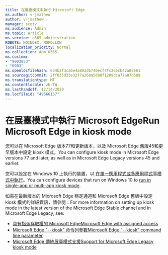 ```yaml
---
title: 在展臺模式中執行 Microsoft Edge
ms.author: v-jmathew
author: v-jmathew
manager: scotv
ms.audience: Admin
ms.topic: article
ms.service: o365-administration
ROBOTS: NOINDEX, NOFOLLOW
localization_priority: Normal
ms.collection: Adm_O365
ms.custom:
- "9003853"
- "6903"
ms.openlocfilehash: 634b2f3cabe4a802db740ecf7fc265cb42a88e61
ms.sourcegitcommit: 2ff035d33e3277a268a5d88f1209dca77a87d689
ms.translationtype: MT
ms.contentlocale: zh-TW
ms.lasthandoff: 12/14/2020
ms.locfileid: "49666157"
---
```

# <a name="run-microsoft-edge-in-kiosk-mode"></a><span data-ttu-id="87231-102">在展臺模式中執行 Microsoft Edge</span><span class="sxs-lookup"><span data-stu-id="87231-102">Run Microsoft Edge in kiosk mode</span></span>

<span data-ttu-id="87231-103">您可以在 Microsoft Edge 版本77和更新版本，以及 Microsoft Edge 舊版45和更早版本中設定 kiosk 模式。</span><span class="sxs-lookup"><span data-stu-id="87231-103">You can configure kiosk mode in Microsoft Edge versions 77 and later, as well as in Microsoft Edge Legacy versions 45 and earlier.</span></span>

<span data-ttu-id="87231-104">您可以設定在 Windows 10 上執行的裝置，以 [在單一應用程式或多應用程式亭模式中執行](https://go.microsoft.com/fwlink/?linkid=2133659)。</span><span class="sxs-lookup"><span data-stu-id="87231-104">You can configure devices that run on Windows 10 to [run in single-app or multi-app kiosk mode](https://go.microsoft.com/fwlink/?linkid=2133659).</span></span>

<span data-ttu-id="87231-105">如需在最新版本的 Microsoft Edge 穩定通道和 Microsoft Edge 舊版中設定 kiosk 模式的詳細資訊，請參閱：</span><span class="sxs-lookup"><span data-stu-id="87231-105">For more information on setting up kiosk mode in the latest version of the Microsoft Edge Stable channel and in Microsoft Edge Legacy, see:</span></span>

- [<span data-ttu-id="87231-106">具有指派存取權的 Microsoft Edge</span><span class="sxs-lookup"><span data-stu-id="87231-106">Microsoft Edge with assigned access</span></span>](https://go.microsoft.com/fwlink/?linkid=2133494)
- [<span data-ttu-id="87231-107">Microsoft Edge "--kiosk" 命令列參數</span><span class="sxs-lookup"><span data-stu-id="87231-107">Microsoft Edge “--kiosk” command line parameter</span></span>](https://go.microsoft.com/fwlink/?linkid=2133724)
- [<span data-ttu-id="87231-108">Microsoft Edge 傳統展臺模式支援</span><span class="sxs-lookup"><span data-stu-id="87231-108">Support for Microsoft Edge Legacy kiosk mode</span></span>](https://go.microsoft.com/fwlink/?linkid=2133725)
